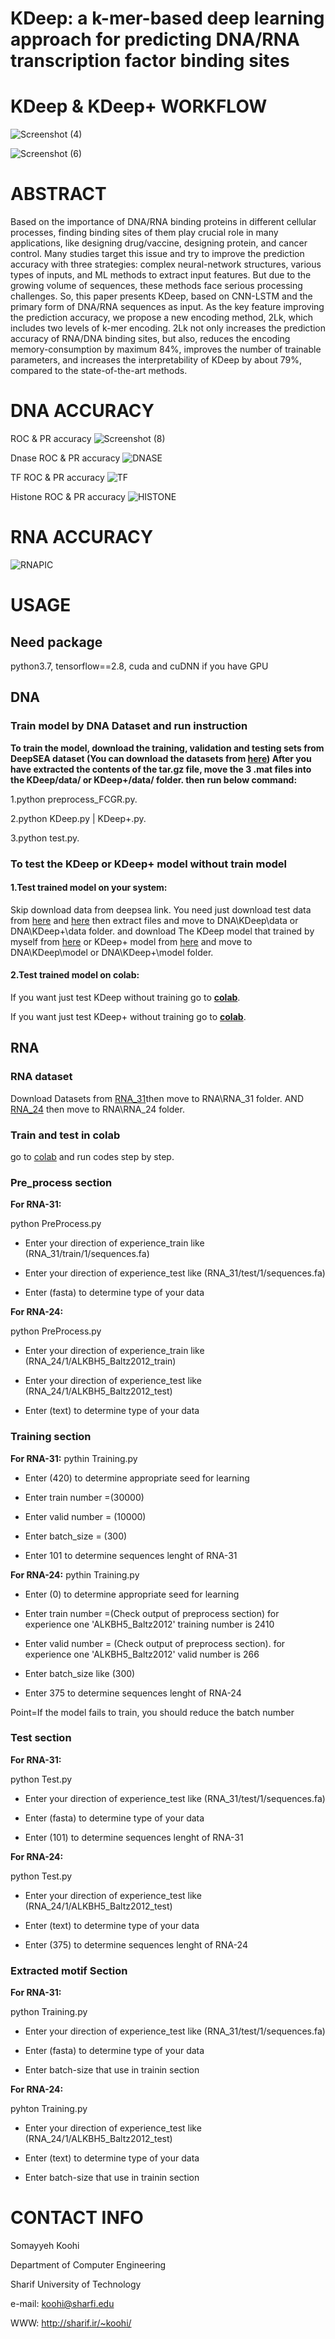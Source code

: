 # KDeep: a k-mer-based deep learning approach for  predicting DNA/RNA transcription factor binding  sites
# KDeep & KDeep+ WORKFLOW
![Screenshot (4)](https://user-images.githubusercontent.com/88847995/216258822-1f120880-749d-45b4-8fa0-473398a45ce3.png)

![Screenshot (6)](https://user-images.githubusercontent.com/88847995/216259426-c3c339fe-daf2-44d9-8845-f69ccdc6b17e.png)

# ABSTRACT
Based on the importance of DNA/RNA binding proteins in different cellular processes, finding binding sites of them play crucial role in many applications, like designing drug/vaccine, designing protein, and cancer control. Many studies target this issue and try to improve the prediction accuracy with three strategies: complex neural-network structures, various types of inputs, and ML methods to extract input features. But due to the growing volume of sequences, these methods face serious processing challenges. So, this paper presents KDeep, based on CNN-LSTM and the primary form of DNA/RNA sequences as input. As the key feature improving the prediction accuracy, we propose a new encoding method, 2Lk, which includes two levels of k-mer encoding. 2Lk not only increases the prediction accuracy of RNA/DNA binding sites, but also, reduces the encoding memory-consumption by maximum 84%, improves the number of trainable parameters, and increases the interpretability of KDeep by about 79%, compared to the state-of-the-art methods.

# DNA ACCURACY
ROC & PR accuracy
![Screenshot (8)](https://user-images.githubusercontent.com/88847995/216260753-28ad0aec-eb4a-4f67-989e-f4351fee716e.png)

Dnase ROC & PR accuracy
![DNASE](https://user-images.githubusercontent.com/88847995/216276090-2e577602-c2b4-440c-958f-1132290603ae.png)

TF ROC & PR accuracy
![TF](https://user-images.githubusercontent.com/88847995/216276141-aa5344c2-4800-40dd-a05f-81b6229bde52.png)

Histone ROC & PR accuracy
![HISTONE](https://user-images.githubusercontent.com/88847995/216276193-c45e1b77-a8eb-4865-b1cd-92353661c740.png)

# RNA ACCURACY
![RNAPIC](https://user-images.githubusercontent.com/88847995/216283950-3f772f10-880d-4363-a391-9e4040c3cb1e.png)

# USAGE
## Need package
python3.7,  tensorflow==2.8, cuda and cuDNN if you have GPU

## DNA
###  Train model by DNA Dataset and run instruction
**To train the model, download the training, validation and testing sets from DeepSEA dataset (You can download the datasets from [here](http://deepsea.princeton.edu/media/code/deepsea_train_bundle.v0.9.tar.gz))
After you have extracted the contents of the tar.gz file, move the 3 .mat files into the KDeep/data/ or KDeep+/data/ folder.
then run below command:**

 1.python preprocess_FCGR.py.
 
 2.python KDeep.py | KDeep+.py.
 
 3.python test.py.
 
 
### To test the KDeep or KDeep+ model without train model

 #### 1.Test trained model on your system:
 
Skip download data from deepsea link. You need just download test data from [here](https://drive.google.com/file/d/1y_KarPolOGFFzcdeoKOY9w_tg0NG3jYg/view?usp=sharing) and [here](https://drive.google.com/file/d/1fBN1fVCMKRmCLCO4vBiYB3OZYdjUV-ae/view?usp=sharing) then extract files and move to DNA\KDeep\data or DNA\KDeep+\data folder. and download The KDeep model that trained by myself from [here](https://drive.google.com/file/d/150I1vVEpqrPR_m6yZAyEwEGMAGfTzYZa/view?usp=sharing) or KDeep+ model
 from [here](https://drive.google.com/file/d/1xUuL74NiVLXNDtsLI0HjB5lNTrZsgy7x/view?usp=sharing) and move to DNA\KDeep\model or DNA\KDeep+\model folder.


#### 2.Test trained model on colab:
 
If you want just test KDeep without training go to **[colab](https://colab.research.google.com/drive/1bdPTxxkB4Gd_R0GBSVfI_R57bUVTjomv?usp=sharing)**.

If you want just test KDeep+ without training go to **[colab](https://colab.research.google.com/drive/1f4AUlTIwnB_1ezZkbf8L7y0g8C6m_o3S?usp=sharing)**.
 
 ##  **RNA** 
 ### RNA dataset
 Download Datasets from [RNA_31](https://drive.google.com/drive/folders/1zW4cGL2SsfCxscnsCKmRywHbSsKSb_gA?usp=sharing)then move to RNA\RNA_31 folder. AND [RNA_24](https://drive.google.com/drive/folders/1--hAqnWlECTDRA-ILV0IKrFR1Wvw_L2E?usp=sharing) then move to RNA\RNA_24 folder. 
 
 ### Train and test in colab 
 go to [colab](https://colab.research.google.com/drive/1mLV1jp-VIQSu99h51O3mKf5_gExoowrc?usp=sharing) and run codes step by step. 
 
###  Pre_process section 

**For RNA-31:**

python PreProcess.py

+ Enter your direction of experience_train like (RNA_31/train/1/sequences.fa)

+ Enter your direction of experience_test like (RNA_31/test/1/sequences.fa)

+ Enter (fasta) to determine type of your data

**For RNA-24:**

python PreProcess.py 

+ Enter your direction of experience_train like (RNA_24/1/ALKBH5_Baltz2012_train)

+ Enter your direction of experience_test like (RNA_24/1/ALKBH5_Baltz2012_test)

+ Enter (text) to determine type of your data

### Training section 

**For RNA-31:**
pythin Training.py

+ Enter (420) to determine appropriate seed for learning

+ Enter train number =(30000)

+ Enter valid number = (10000)

+ Enter batch_size = (300)

+ Enter 101 to determine sequences lenght of RNA-31

**For RNA-24:**
pythin Training.py

+ Enter (0) to determine appropriate seed for learning

+ Enter train number =(Check output of preprocess section) for experience one 'ALKBH5_Baltz2012' training number is 2410

+ Enter valid number = (Check output of preprocess section). for experience one 'ALKBH5_Baltz2012' valid number is 266

+ Enter batch_size like (300)

+ Enter 375 to determine sequences lenght of RNA-24

Point=If the model fails to train, you should reduce the batch number

### **Test section** 

**For RNA-31:**

python Test.py

+ Enter your direction of experience_test like (RNA_31/test/1/sequences.fa)

+ Enter (fasta) to determine type of your data
 
+ Enter (101) to determine sequences lenght of RNA-31

**For RNA-24:**

python Test.py

+ Enter your direction of experience_test like (RNA_24/1/ALKBH5_Baltz2012_test)

+ Enter (text) to determine type of your data

+ Enter (375) to determine sequences lenght of RNA-24


### **Extracted motif Section** 

**For RNA-31:**

python Training.py

+ Enter your direction of experience_test like (RNA_31/test/1/sequences.fa)

+ Enter (fasta) to determine type of your data

+ Enter batch-size that use in trainin section

**For RNA-24:**

pyhton Training.py

+ Enter your direction of experience_test like (RNA_24/1/ALKBH5_Baltz2012_test)

+ Enter (text) to determine type of your data

+ Enter batch-size that use in trainin section

# CONTACT INFO
Somayyeh Koohi

Department of Computer Engineering

Sharif University of Technology

e-mail: koohi@sharfi.edu

WWW: http://sharif.ir/~koohi/
